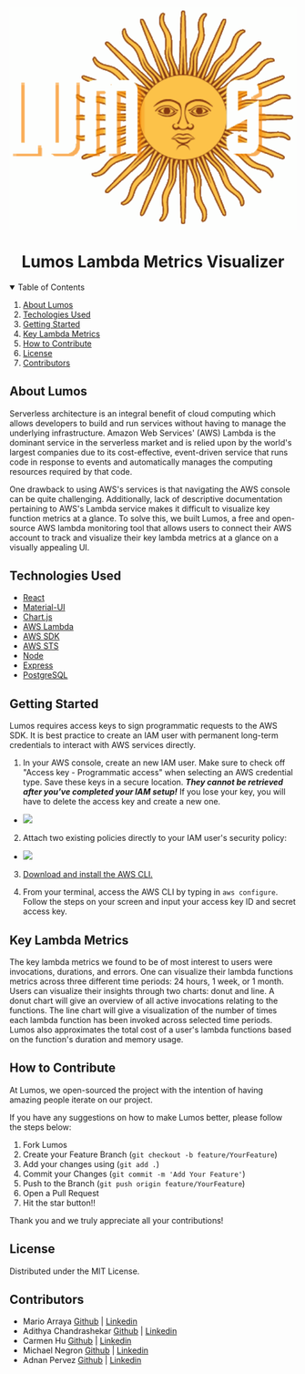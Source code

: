 <!-- PROJECT LOGO -->
<br />
<div align="center">
    <img src='./client/assets/Lumos_Logo.png' width="600px" align="center" alt="Lumos Logo" >
    <h1>Lumos Lambda Metrics Visualizer</h1>
</div>

<!-- TABLE OF CONTENTS -->
<details open="open">
  <summary>Table of Contents</summary>
  <ol>
    <li><a href="#about-lumos">About Lumos</a></li> 
    <li><a href="#technologies-used">Techologies Used</a></li>      
    <li><a href="#getting-started">Getting Started</a></li>      
    <li><a href="#key-lambda-metrics">Key Lambda Metrics</a></li>   
    <li><a href="#how-to-contribute">How to Contribute</a></li>     
    <li><a href="#license">License</a></li>
    <li><a href="#contributors">Contributors</a></li>
  </ol>
</details>

<!-- ABOUT -->

## About Lumos

Serverless architecture is an integral benefit of cloud computing which allows developers to build and run services without having to manage the underlying infrastructure. Amazon Web Services' (AWS) Lambda is the dominant service in the serverless market and is relied upon by the world's largest companies due to its cost-effective, event-driven service that runs code in response to events and automatically manages the computing resources required by that code.

One drawback to using AWS's services is that navigating the AWS console can be quite challenging. Additionally, lack of descriptive documentation pertaining to AWS's Lambda service makes it difficult to visualize key function metrics at a glance. To solve this, we built Lumos, a free and open-source AWS lambda monitoring tool that allows users to connect their AWS account to track and visualize their key lambda metrics at a glance on a visually appealing UI.

## Technologies Used

- [React](https://reactjs.org/)
- [Material-UI](https://material-ui.com)
- [Chart.js](https://www.chartjs.org/)
- [AWS Lambda](https://aws.amazon.com/lambda/)
- [AWS SDK](https://aws.amazon.com/sdk-for-javascript/)
- [AWS STS](https://docs.aws.amazon.com/STS/latest/APIReference/welcome.html)
- [Node](https://nodejs.org/en/)
- [Express](https://expressjs.com)
- [PostgreSQL](https://postgresql.org)

<!-- GETTING STARTED -->

## Getting Started

Lumos requires access keys to sign programmatic requests to the AWS SDK. It is best practice to create an IAM user with permanent long-term credentials to interact with AWS services directly.

1. In your AWS console, create an new IAM user. Make sure to check off "Access key - Programmatic access" when selecting an AWS credential type. Save these keys in a secure location. **_They cannot be retrieved after you've completed your IAM setup!_** If you lose your key, you will have to delete the access key and create a new one.

- <img src='./client/assets/README/IAMSetup.png'/>

2. Attach two existing policies directly to your IAM user's security policy:

- <img src='./client/assets/README/IAMSetupPermissions.png'/>

3. [Download and install the AWS CLI.](https://docs.aws.amazon.com/cli/latest/userguide/getting-started-install.html)

4. From your terminal, access the AWS CLI by typing in
   `aws configure`. Follow the steps on your screen and input your access key ID and secret access key.

<!-- EXPLAINING KEY LAMBDA METRICS FOCUSED ON -->

## Key Lambda Metrics

The key lambda metrics we found to be of most interest to users were invocations, durations, and errors. One can visualize their lambda functions metrics across three different time periods: 24 hours, 1 week, or 1 month. Users can visualize their insights through two charts: donut and line. A donut chart will give an overview of all active invocations relating to the functions. The line chart will give a visualization of the number of times each lambda function has been invoked across selected time periods. Lumos also approximates the total cost of a user's lambda functions based on the function's duration and memory usage.

<!-- CONTRIBUTING -->

## How to Contribute

At Lumos, we open-sourced the project with the intention of having amazing people iterate on our project.

If you have any suggestions on how to make Lumos better, please follow the steps below:

1. Fork Lumos
2. Create your Feature Branch (`git checkout -b feature/YourFeature`)
3. Add your changes using (`git add .`)
4. Commit your Changes (`git commit -m 'Add Your Feature'`)
5. Push to the Branch (`git push origin feature/YourFeature`)
6. Open a Pull Request
7. Hit the star button!!

Thank you and we truly appreciate all your contributions!

<!-- LICENSE -->

## License

Distributed under the MIT License.

<!-- CONTACT -->

## Contributors

- Mario Arraya [Github](https://github.com/marioarraya) | [Linkedin]()
- Adithya Chandrashekar [Github](https://github.com/addychandrashekar) | [Linkedin](https://www.linkedin.com/in/addyc/)
- Carmen Hu [Github](https://github.com/BadWithNames) | [Linkedin](https://www.linkedin.com/in/hu-carmen)
- Michael Negron [Github](https://github.com/InternalShadow) | [Linkedin](https://www.linkedin.com/in/MichaelVNegron)
- Adnan Pervez [Github](https://github.com/apervez) | [Linkedin](https://www.linkedin.com/in/adnan-pervez)
